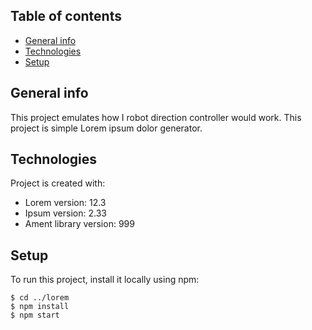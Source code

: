 ## Table of contents
* [General info](#general-info)
* [Technologies](#technologies)
* [Setup](#setup)

## General info
This project emulates how I robot direction controller would work. 
This project is simple Lorem ipsum dolor generator.
	
## Technologies
Project is created with:
* Lorem version: 12.3
* Ipsum version: 2.33
* Ament library version: 999
	
## Setup
To run this project, install it locally using npm:

```
$ cd ../lorem
$ npm install
$ npm start
```